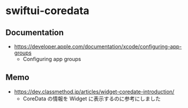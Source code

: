# swiftui-coredata

## Documentation
- https://developer.apple.com/documentation/xcode/configuring-app-groups
  - Configuring app groups
  
## Memo
- https://dev.classmethod.jp/articles/widget-coredate-introduction/
  - CoreData の情報を Widget に表示するのに参考にしました